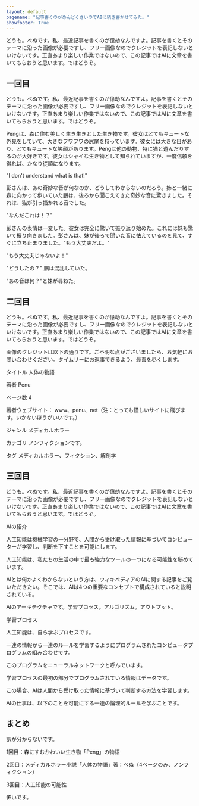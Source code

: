 ```yaml
---
layout: default
pagename: "記事書くのがめんどくさいのでAIに続き書かせてみた。"
showfooter: True
---
```


どうも。ぺぬです。私、最近記事を書くのが億劫なんですよ。記事を書くとそのテーマに沿った画像が必要ですし、フリー画像なのでクレジットを表記しないといけないです。正直あまり楽しい作業ではないので、この記事ではAIに文章を書いてもらおうと思います。ではどうぞ。

## 一回目

どうも。ぺぬです。私、最近記事を書くのが億劫なんですよ。記事を書くとそのテーマに沿った画像が必要ですし、フリー画像なのでクレジットを表記しないといけないです。正直あまり楽しい作業ではないので、この記事ではAIに文章を書いてもらおうと思います。ではどうぞ。

Pengは、森に住む美しく生き生きとした生き物です。彼女はとてもキュートな外見をしていて、大きなフワフワの尻尾を持っています。彼女には大きな目があり、とてもキュートな笑顔があります。Pengは他の動物、特に猫と遊んだりするのが大好きです。彼女はシャイな生き物として知られていますが、一度信頼を得れば、かなり従順になります。

"I don't understand what is that!"

彭さんは、あの奇妙な音が何なのか、どうしてわからないのだろう。姉と一緒に森に向かって歩いていた鵬は、後ろから聞こえてきた奇妙な音に驚きました。それは、猫が引っ掻かれる音でした。

"なんだこれは！？"

彭さんの表情は一変した。彼女は完全に驚いて振り返り始めた。これには妹も驚いて振り向きました。彭さんは、妹が後ろで聞いた音に怯えているのを見て、すぐに立ち止まりました。"もう大丈夫だよ。"

"もう大丈夫じゃないよ！"

"どうしたの？" 鵬は混乱していた。

"あの音は何？"と妹が尋ねた。

## 二回目

どうも。ぺぬです。私、最近記事を書くのが億劫なんですよ。記事を書くとそのテーマに沿った画像が必要ですし、フリー画像なのでクレジットを表記しないといけないです。正直あまり楽しい作業ではないので、この記事ではAIに文章を書いてもらおうと思います。ではどうぞ。

画像のクレジットは以下の通りです。ご不明な点がございましたら、お気軽にお問い合わせください。タイムリーにお返事できるよう、最善を尽くします。

タイトル 人体の物語

著者 Penu

ページ数 4

著者ウェブサイト： www、penu、net（注：とっても怪しいサイトに飛びます。いかないほうがいいです。）

ジャンル メディカルホラー

カテゴリ ノンフィクションです。

タグ メディカルホラー、フィクション、解剖学

## 三回目

どうも。ぺぬです。私、最近記事を書くのが億劫なんですよ。記事を書くとそのテーマに沿った画像が必要ですし、フリー画像なのでクレジットを表記しないといけないです。正直あまり楽しい作業ではないので、この記事ではAIに文章を書いてもらおうと思います。ではどうぞ。

AIの紹介

人工知能は機械学習の一分野で、人間から受け取った情報に基づいてコンピューターが学習し、判断を下すことを可能にします。

人工知能は、私たちの生活の中で最も強力なツールの一つになる可能性を秘めています。

AIとは何かよくわからないという方は、ウィキペディアのAIに関する記事をご覧いただきたい。そこでは、AIは4つの重要なコンセプトで構成されていると説明されている。

AIのアーキテクチャです。学習プロセス。アルゴリズム。アウトプット。

学習プロセス

人工知能は、自ら学ぶプロセスです。

一連の情報から一連のルールを学習するようにプログラムされたコンピュータプログラムの組み合わせです。

このプログラムをニューラルネットワークと呼んでいます。

学習プロセスの最初の部分でプログラムされている情報はデータです。

この場合、AIは人間から受け取った情報に基づいて判断する方法を学習します。

AIの仕事は、以下のことを可能にする一連の論理的ルールを学ぶことです。

## まとめ

訳が分からないです。

1回目：森にすむかわいい生き物「Peng」の物語

2回目：メディカルホラー小説「人体の物語」著：ぺぬ（4ページのみ、ノンフィクション）

3回目：人工知能の可能性

怖いです。
